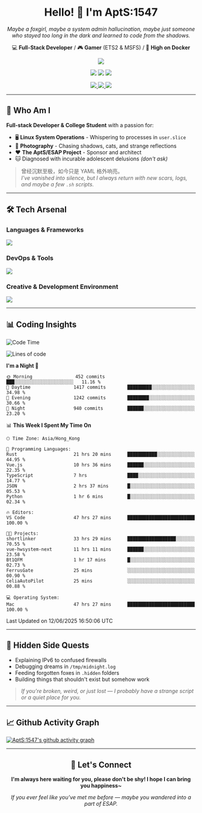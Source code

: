 <div align="center">
  <h1>Hello! 👋 I'm AptS:1547</h1>
  <p><em>Maybe a foxgirl, maybe a system admin hallucination, maybe just someone who stayed too long in the dark and learned to code from the shadows.</em></p>
  
  <p>
    💻 <strong>Full-Stack Developer</strong> / 🎮 <strong>Gamer</strong> (ETS2 & MSFS) / 🐋 <strong>High on Docker</strong>
  </p>
</div>

<div align="center">
  <p>
    <a href="https://github.com/AptS-1547">
      <img src="https://github-readme-stats.vercel.app/api?username=AptS-1547&show_icons=true&theme=transparent" />
    </a>
  </p>

  <p>
    <img src="https://komarev.com/ghpvc/?username=AptS-1547&color=blue&style=flat-square" />
    <img src="https://img.shields.io/github/followers/AptS-1547?style=flat-square" />
    <img src="https://img.shields.io/github/stars/AptS-1547?style=flat-square" />
  </p>

  <p>
    <a href="https://www.esaps.net/">
      <img src="https://img.shields.io/badge/website-4493f8?style=for-the-badge&logo=About.me&logoColor=white" />
    </a>
    <a href="https://www.esaps.net/feed/">
      <img src="https://img.shields.io/badge/RSS-4493f8?style=for-the-badge&logo=rss&logoColor=white" />
    </a>
    <a href="mailto:apts-1547@esaps.net">
      <img src="https://img.shields.io/badge/Email-4493f8?style=for-the-badge&logo=gmail&logoColor=white" />
    </a>
  </p>
</div>

---

## 🦊 Who Am I

**Full-stack Developer & College Student** with a passion for:
- 🖥️ **Linux System Operations** - Whispering to processes in `user.slice`
- 📸 **Photography** - Chasing shadows, cats, and strange reflections  
- ❤️ **The AptS/ESAP Project** - Sponsor and architect
- 🐱 Diagnosed with incurable adolescent delusions *(don't ask)*

> 曾经沉默至极，如今只是 YAML 格外响亮。  
> *I've vanished into silence, but I always return with new scars, logs, and maybe a few `.sh` scripts.*

---

## 🛠️ Tech Arsenal

### **Languages & Frameworks**
<a href="https://skillicons.dev">
  <img src="https://skillicons.dev/icons?i=py,javascript,typescript,vue,nodejs,php,html,css,java,kotlin,go,cpp,rust,bash,tailwind" />
</a>

### **DevOps & Tools**
<a href="https://skillicons.dev">
  <img src="https://skillicons.dev/icons?i=docker,git,github,githubactions,jenkins,nginx,cloudflare,workers,grafana,prometheus,postgres,mysql,mongodb,redis" />
</a>

### **Creative & Development Environment**
<a href="https://skillicons.dev">
  <img src="https://skillicons.dev/icons?i=vscode,visualstudio,idea,androidstudio,blender,ps,pr,ae,au" />
</a>

---

## 📊 Coding Insights

<!--START_SECTION:waka-->
![Code Time](http://img.shields.io/badge/Code%20Time-614%20hrs%2032%20mins-blue)

![Lines of code](https://img.shields.io/badge/From%20Hello%20World%20I%27ve%20Written-983.9%20thousand%20lines%20of%20code-blue)

**I'm a Night 🦉** 

```text
🌞 Morning                452 commits         ███░░░░░░░░░░░░░░░░░░░░░░   11.16 % 
🌆 Daytime                1417 commits        █████████░░░░░░░░░░░░░░░░   34.98 % 
🌃 Evening                1242 commits        ████████░░░░░░░░░░░░░░░░░   30.66 % 
🌙 Night                  940 commits         ██████░░░░░░░░░░░░░░░░░░░   23.20 % 
```


📊 **This Week I Spent My Time On** 

```text
🕑︎ Time Zone: Asia/Hong_Kong

💬 Programming Languages: 
Rust                     21 hrs 20 mins      ███████████░░░░░░░░░░░░░░   44.95 % 
Vue.js                   10 hrs 36 mins      ██████░░░░░░░░░░░░░░░░░░░   22.35 % 
TypeScript               7 hrs               ████░░░░░░░░░░░░░░░░░░░░░   14.77 % 
JSON                     2 hrs 37 mins       █░░░░░░░░░░░░░░░░░░░░░░░░   05.53 % 
Python                   1 hr 6 mins         █░░░░░░░░░░░░░░░░░░░░░░░░   02.34 % 

🔥 Editors: 
VS Code                  47 hrs 27 mins      █████████████████████████   100.00 % 

🐱‍💻 Projects: 
shortlinker              33 hrs 29 mins      ██████████████████░░░░░░░   70.55 % 
vue-hwsystem-next        11 hrs 11 mins      ██████░░░░░░░░░░░░░░░░░░░   23.58 % 
Bt1QFM                   1 hr 17 mins        █░░░░░░░░░░░░░░░░░░░░░░░░   02.73 % 
FerrusGate               25 mins             ░░░░░░░░░░░░░░░░░░░░░░░░░   00.90 % 
CeliaAutoPilot           25 mins             ░░░░░░░░░░░░░░░░░░░░░░░░░   00.88 % 

💻 Operating System: 
Mac                      47 hrs 27 mins      █████████████████████████   100.00 % 
```


 Last Updated on 12/06/2025 16:50:06 UTC
<!--END_SECTION:waka-->

---

## 🌙 Hidden Side Quests

- Explaining IPv6 to confused firewalls
- Debugging dreams in `/tmp/midnight.log`  
- Feeding forgotten foxes in `.hidden` folders
- Building things that shouldn't exist but somehow work

> *If you're broken, weird, or just lost — I probably have a strange script or a quiet place for you.*

---

## 📈 Github Activity Graph

[![AptS:1547's github activity graph](https://github-readme-activity-graph.vercel.app/graph?username=AptS-1547&theme=react-dark)](https://github.com/AptS-1547)

---

<div align="center">
  <h2>🤝 Let's Connect</h2>
  <p><strong>I'm always here waiting for you, please don't be shy! I hope I can bring you happiness~</strong></p>
  
  <em>If you ever feel like you've met me before — maybe you wandered into a part of ESAP.</em>
</div>
